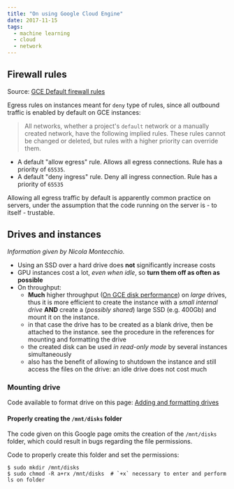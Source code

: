 ```yaml
---
title: "On using Google Cloud Engine"
date: 2017-11-15
tags:
  - machine learning
  - cloud
  - network
---
```


## Firewall rules

Source: [GCE Default firewall rules]

Egress rules on instances meant for `deny` type of rules, since all outbound
traffic is enabled by default on GCE instances:

> All networks, whether a project's `default` network or a manually created
network, have the following implied rules. These rules cannot be changed or
deleted, but rules with a higher priority can override them.
>
>
* A default "allow egress" rule.
    Allows all egress connections. Rule has a priority of `65535`.
* A default "deny ingress" rule.
    Deny all ingress connection. Rule has a priority of `65535`

Allowing all egress traffic by default is apparently common practice on
servers, under the assumption that the code running on the server is - to
itself - trustable.

[GCE Default firewall rules]: https://cloud.google.com/vpc/docs/firewalls#default_firewall_rules

## Drives and instances

*Information given by Nicola Montecchio.*

* Using an SSD over a hard drive does **not** significantly increase costs
* GPU instances cost a lot, _even when idle_, so **turn them off
    as often as possible**
* On throughput:
    - **Much** higher throughput ([On GCE disk performance]) on _large_ drives,
        thus it is more efficient to create the instance with a _small internal
        drive_ **AND** create a (_possibly shared_) large SSD (e.g. 400Gb) and
        mount it on the instance.
    - in that case the drive has to be created as a blank drive, then
        be attached to the instance. see the procedure in the references for
        mounting and formatting the drive
    - the created disk can be used _in read-only mode_ by several instances
        simultaneously
    - also has the benefit of allowing to shutdown the instance and still access
        the files on the drive: an idle drive does not cost much

### Mounting drive

Code available to format drive on this page: [Adding and formatting drives]

#### Properly creating the `/mnt/disks` folder

The code given on this Google page omits the creation of the `/mnt/disks`
folder, which could result in bugs regarding the file permissions.

Code to properly create this folder and set the permissions:
```
$ sudo mkdir /mnt/disks
$ sudo chmod -R a+rx /mnt/disks  # `+x` necessary to enter and perform ls on folder
```

[On GCE disk performance]: https://cloud.google.com/compute/docs/disks/performance
[Adding and formatting drives]: https://cloud.google.com/compute/docs/disks/add-persistent-disk
